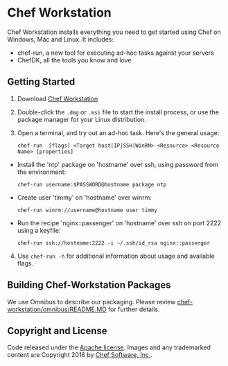 Chef Workstation
==================================

Chef Workstation installs everything you need to get started using Chef on Windows, Mac and Linux. 
It includes:
- chef-run, a new tool for executing ad-hoc tasks against your servers
- ChefDK, all the tools you know and love

## Getting Started

1. Download [Chef Workstation](https://downloads.chef.io/chef-workstation)

2. Double-click the `.dmg` or `.msi` file to start the install process, or use the package manager for your Linux distribution.

3. Open a terminal, and try out an ad-hoc task. Here's the general usage:

    `chef-run  [flags] <Target host|IP|SSH|WinRM> <Resource> <Resource Name> [properties]`

  * Install the 'ntp' package on 'hostname' over ssh, using password from the environment:

    `chef-run username:$PASSWORD@hostname package ntp`

  * Create user 'timmy' on 'hostname' over winrm:

    `chef-run winrm://username@hostname user timmy`

  * Run the recipe 'nginx::passenger' on 'hostname' over ssh on port 2222 using a keyfile:

    `chef-run ssh://hostname:2222 -i ~/.ssh/id_rsa nginx::passenger`

4. Use `chef-run -h` for additional information about usage and available flags.

## Building Chef-Workstation Packages

We use Omnibus to describe our packaging. Please review [chef-workstation/omnibus/README.MD](https://github.com/chef/chef-workstation/tree/master/omnibus) for further details.

## Copyright and License

Code released under the [Apache license](LICENSE). Images and any trademarked content are Copyright 2018 by [Chef Software, Inc.](https://www.chef.io).
